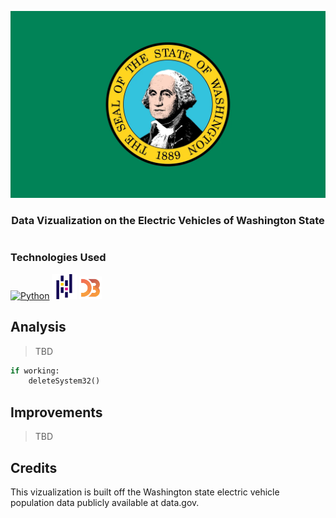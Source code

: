 <p align="center">
<img src="assets/wa_flag.webp" width="800"/>
</p>
<h3 align="center">Data Vizualization on the Electric Vehicles of Washington State</h3>
<h1></h1>

### Technologies Used
<p align="left">
<a href="https://www.python.org/" target="_blank" rel="noreferrer"><img src="https://raw.githubusercontent.com/danielcranney/readme-generator/main/public/icons/skills/python-colored.svg" width="36" height="36" alt="Python" /></a>   
<a href="https://pandas.pydata.org/" target="_blank" rel="noreferrer"><img src="https://raw.githubusercontent.com/devicons/devicon/2ae2a900d2f041da66e950e4d48052658d850630/icons/pandas/pandas-original.svg" alt="pandas" width="40" height="40"/></a>
<a href="https://d3js.org" target="_blank" rel="noreferrer"><img src="assets/d3_logo.svg" width="36" height="36" alt="d3" /></a>
</p>

## Analysis
> TBD

```python
if working:
    deleteSystem32()
```  

## Improvements
>TBD

## Credits
This vizualization is built off the Washington state electric vehicle population data publicly available at data.gov.
